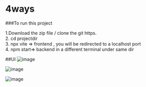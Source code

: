 # 4ways

###To run this project

1.Download the zip file / clone the git https.  
2. cd projectdir  
3. npx vite => frontend , you will be redirected to a localhost port  
4. npm start=> backend in a different terminal under same dir



##UI 
![image](https://github.com/JagnathReddy/4ways/assets/70469290/869366de-82c6-4fa5-8313-a58de2c1dc65)

![image](https://github.com/JagnathReddy/4ways/assets/70469290/dc54dcbb-4aa0-4b0b-9894-8eefdd1c460b)



![image](https://github.com/JagnathReddy/4ways/assets/70469290/6bb5cea0-fb32-48db-81ed-df133a099b3c)





